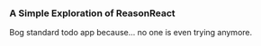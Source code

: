 ### A Simple Exploration of ReasonReact

Bog standard todo app because... no one is even trying anymore.
